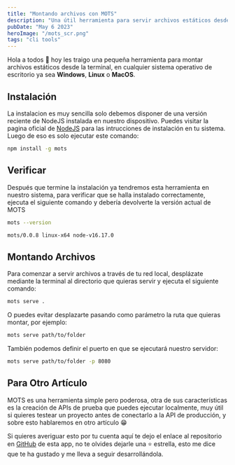 ```yaml
---
title: "Montando archivos con MOTS"
description: "Una útil herramienta para servir archivos estáticos desde la terminal"
pubDate: "May 6 2023"
heroImage: "/mots_scr.png"
tags: "cli tools"
---
```


Hola a todos 👋 hoy les traigo una pequeña herramienta para montar archivos estáticos desde la terminal, en cualquier sistema operativo de escritorio ya sea **Windows**, **Linux** o **MacOS**.

## Instalación

La instalacion es muy sencilla solo debemos disponer de una versión reciente de NodeJS instalada en nuestro dispositivo. Puedes visitar la pagina oficial de [NodeJS](https://nodejs.org) para las intrucciones de instalación en tu sistema. Luego de eso es solo ejecutar este comando:

``` bash
npm install -g mots
```

## Verificar

Después que termine la instalación ya tendremos esta herramienta en nuestro sistema, para verificar que se halla instalado correctamente, ejecuta el siguiente comando y debería devolverte la versión actual de MOTS

``` bash
mots --version
```

``` bash
mots/0.0.8 linux-x64 node-v16.17.0
```

## Montando Archivos

Para comenzar a servir archivos a través de tu red local, desplázate mediante la terminal al directorio que quieras servir y ejecuta el siguiente comando:

``` bash
mots serve .
```

O puedes evitar desplazarte pasando como parámetro la ruta que quieras montar, por ejemplo:

``` bash
mots serve path/to/folder
```

También podemos definir el puerto en que se ejecutará nuestro servidor:

``` bash
mots serve path/to/folder -p 8080
```

## Para Otro Artículo

MOTS es una herramienta simple pero poderosa, otra de sus características es la creación de APIs de prueba que puedes ejecutar localmente, muy útil si quieres testear un proyecto antes de conectarlo a la API de producción, y sobre esto hablaremos en otro artículo 😁

Si quieres averiguar esto por tu cuenta aquí te dejo el enlace al repositorio en [GitHub](https://github.com/yossTheDev/mots) de esta app, no te olvides dejarle una ⭐ estrella, esto me dice que te ha gustado y me lleva a seguir desarrollándola.
